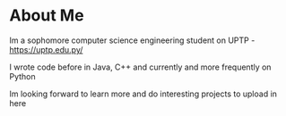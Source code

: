 # About Me

Im a sophomore computer science engineering student on UPTP - https://uptp.edu.py/


I wrote code before in Java, C++ and currently and more frequently on Python


Im looking forward to learn more and do interesting projects to upload in here

<!---
cxn999/cxn999 is a ✨ special ✨ repository because its `README.md` (this file) appears on your GitHub profile.
You can click the Preview link to take a look at your changes.
--->
